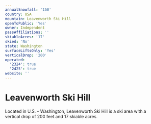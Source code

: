 ```yaml
---
annualSnowfall: '150'
country: USA
mountain: Leavenworth Ski Hill
openToPublic: 'Yes'
owner: Independent
passAffiliations: ''
skiableAcres: '17'
skied: 'No'
state: Washington
surfaceLiftsOnly: 'Yes'
verticalDrop: '200'
operated:
  '2324': true
  '2425': true
website: ''
---
```



# Leavenworth Ski Hill

Located in U.S. - Washington, Leavenworth Ski Hill is a ski area with a vertical drop of 200 feet and 17 skiable acres.
